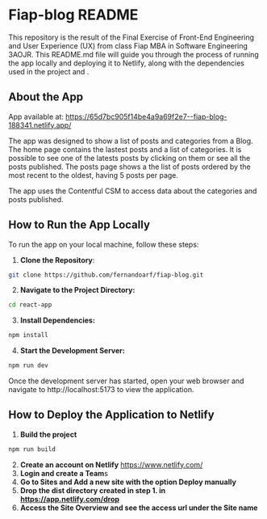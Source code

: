 # Fiap-blog README

This repository is the result of the Final Exercise of Front-End Engineering and User Experience (UX) from class Fiap MBA in Software Engineering 3AOJR.
This README.md file will guide you through the process of running the app locally and deploying it to Netlify, along with the dependencies used in the project and .

## About the App

App available at: https://65d7bc905f14be4a9a69f2e7--fiap-blog-188341.netlify.app/

The app was designed to show a list of posts and categories from a Blog. The home page contains the lastest posts and a list of categories. It is possible to see one of the latests posts by clicking on them or see all the posts published. The posts page shows a the list of posts ordered by the most recent to the oldest, having 5 posts per page.

The app uses the Contentful CSM to access data about the categories and posts published.


## How to Run the App Locally

To run the app on your local machine, follow these steps:

1. **Clone the Repository**: 
```bash
git clone https://github.com/fernandoarf/fiap-blog.git
```
2. **Navigate to the Project Directory:**
```bash
cd react-app
```
3. **Install Dependencies:**
```bash
npm install
```
4. **Start the Development Server:**
```bash
npm run dev
```
Once the development server has started, open your web browser and navigate to http://localhost:5173 to view the application.

## How to Deploy the Application to Netlify
1. **Build the project**
```bash
npm run build
```
2. **Create an account on Netlify**
https://www.netlify.com/
3. **Login and create a Team**s
4. **Go to Sites and Add a new site with the option Deploy manually**
5. **Drop the dist directory created in step 1. in https://app.netlify.com/drop**
6. **Access the Site Overview and see the access url under the Site name**

